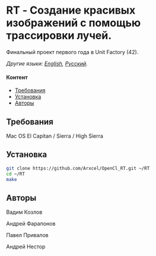 # RT - Создание красивых изображений с помощью трассировки лучей.
Финальный проект первого года в Unit Factory (42).

*Другие языки: [English](README.md), [Русский](README-ru.md).*

#### Контент

- [Требования](#требования)
- [Установка](#установка)
- [Авторы](#авторы)

## Требования

Mac OS El Capitan / Sierra / High Sierra

## Установка

```bash
git clone https://github.com/Arxcel/OpenCl_RT.git ~/RT
cd ~/RT
make
```
## Авторы

Вадим Козлов

Андрей Фарапонов

Павел Привалов

Андрей Нестор
